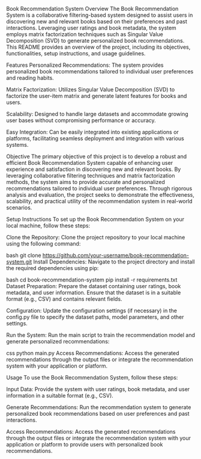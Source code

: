 Book Recommendation System
Overview
The Book Recommendation System is a collaborative filtering-based system designed to assist users in discovering new and relevant books based on their preferences and past interactions. Leveraging user ratings and book metadata, the system employs matrix factorization techniques such as Singular Value Decomposition (SVD) to generate personalized book recommendations. This README provides an overview of the project, including its objectives, functionalities, setup instructions, and usage guidelines.

Features
Personalized Recommendations: The system provides personalized book recommendations tailored to individual user preferences and reading habits.

Matrix Factorization: Utilizes Singular Value Decomposition (SVD) to factorize the user-item matrix and generate latent features for books and users.

Scalability: Designed to handle large datasets and accommodate growing user bases without compromising performance or accuracy.

Easy Integration: Can be easily integrated into existing applications or platforms, facilitating seamless deployment and integration with various systems.

Objective
The primary objective of this project is to develop a robust and efficient Book Recommendation System capable of enhancing user experience and satisfaction in discovering new and relevant books. By leveraging collaborative filtering techniques and matrix factorization methods, the system aims to provide accurate and personalized recommendations tailored to individual user preferences. Through rigorous analysis and evaluation, the project seeks to demonstrate the effectiveness, scalability, and practical utility of the recommendation system in real-world scenarios.

Setup Instructions
To set up the Book Recommendation System on your local machine, follow these steps:

Clone the Repository: Clone the project repository to your local machine using the following command:

bash
git clone https://github.com/your-username/book-recommendation-system.git
Install Dependencies: Navigate to the project directory and install the required dependencies using pip:

bash
cd book-recommendation-system
pip install -r requirements.txt
Dataset Preparation: Prepare the dataset containing user ratings, book metadata, and user information. Ensure that the dataset is in a suitable format (e.g., CSV) and contains relevant fields.

Configuration: Update the configuration settings (if necessary) in the config.py file to specify the dataset paths, model parameters, and other settings.

Run the System: Run the main script to train the recommendation model and generate personalized recommendations:

css
python main.py
Access Recommendations: Access the generated recommendations through the output files or integrate the recommendation system with your application or platform.

Usage
To use the Book Recommendation System, follow these steps:

Input Data: Provide the system with user ratings, book metadata, and user information in a suitable format (e.g., CSV).

Generate Recommendations: Run the recommendation system to generate personalized book recommendations based on user preferences and past interactions.

Access Recommendations: Access the generated recommendations through the output files or integrate the recommendation system with your application or platform to provide users with personalized book recommendations.
